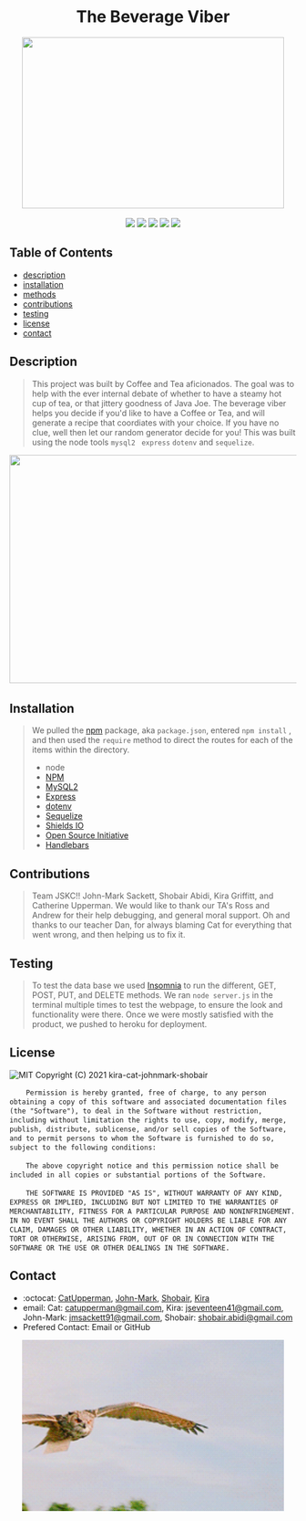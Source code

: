 <h1 align="center"> The Beverage Viber </h1>

<p align="center">
  <img width="460" height="300" src="https://laughingsquid.com/wp-content/uploads/2013/07/20130704-10515325-caffeinatedowls.jpg">
</p>


<p align="center">
    <img src="https://img.shields.io/badge/Javascript-yellow" />
    <img src="https://img.shields.io/badge/express-orange" />
    <img src="https://img.shields.io/badge/Sequelize-blue"  />
    <img src="https://img.shields.io/badge/mySQL-blue"  />
    <img src="https://img.shields.io/badge/dotenv-green" />
</p>

## Table of Contents
* [description](#description)
* [installation](#installation)
* [methods](#methods)
* [contributions](#contributions)
* [testing](#testing)
* [license](#license)
* [contact](#contact)


## Description
> This project was built by Coffee and Tea aficionados.  The goal was to help with the ever internal debate of whether to have a steamy hot cup of tea, or that jittery goodness of Java Joe.  The beverage viber helps you decide if you'd like to have a Coffee or Tea, and will generate a recipe that coordiates with your choice. If you have no clue, well then let our random generator decide for you!    This was built using the node tools ```mysql2``` ``` express```  ```dotenv``` and ```sequelize```.

<p align="center">
  <img width="560" height="400" src="images/demo.gif">
</p>


## Installation
> We pulled the [npm](https://www.npmjs.com/) package, aka ```package.json```, entered ```npm install``` , and then used the ```require``` method to direct the routes for each of the items within the directory.  
> * node 
> * [NPM](https://www.npmjs.com/)
> * [MySQL2](https://www.npmjs.com/package/mysql2)
> * [Express](https://www.npmjs.com/package/express)
> * [dotenv](https://www.npmjs.com/package/dotenv)
> * [Sequelize](https://www.npmjs.com/package/sequelize)
> * [Shields IO](https://shields.io/category/license) 
> * [Open Source Initiative](https://opensource.org/licenses/BSD-3-Clause) 
> * [Handlebars](https://handlebarsjs.com/)
## Contributions
> Team JSKC!! John-Mark Sackett, Shobair Abidi, Kira Griffitt, and Catherine Upperman.  We would like to thank our TA's Ross and Andrew for their help debugging, and general moral support. Oh and thanks to our teacher Dan, for always blaming Cat for everything that went wrong, and then helping us to fix it.
## Testing
> To test the data base we used [Insomnia](https://insomnia.rest/) to run the different, GET, POST, PUT, and DELETE methods. We ran ```node server.js``` in the terminal multiple times to test the webpage, to ensure the look and functionality were there. Once we were mostly satisfied with the product, we pushed to heroku for deployment.

## License
![MIT](https://img.shields.io/badge/License-MIT-blue)
Copyright (C) 2021 kira-cat-johnmark-shobair

        Permission is hereby granted, free of charge, to any person obtaining a copy of this software and associated documentation files (the "Software"), to deal in the Software without restriction, including without limitation the rights to use, copy, modify, merge, publish, distribute, sublicense, and/or sell copies of the Software, and to permit persons to whom the Software is furnished to do so, subject to the following conditions:
        
        The above copyright notice and this permission notice shall be included in all copies or substantial portions of the Software.
        
        THE SOFTWARE IS PROVIDED "AS IS", WITHOUT WARRANTY OF ANY KIND, EXPRESS OR IMPLIED, INCLUDING BUT NOT LIMITED TO THE WARRANTIES OF MERCHANTABILITY, FITNESS FOR A PARTICULAR PURPOSE AND NONINFRINGEMENT. IN NO EVENT SHALL THE AUTHORS OR COPYRIGHT HOLDERS BE LIABLE FOR ANY CLAIM, DAMAGES OR OTHER LIABILITY, WHETHER IN AN ACTION OF CONTRACT, TORT OR OTHERWISE, ARISING FROM, OUT OF OR IN CONNECTION WITH THE SOFTWARE OR THE USE OR OTHER DEALINGS IN THE SOFTWARE.
## Contact
* :octocat: [CatUpperman](github.com/catupperman), [John-Mark](https://github.com/Kalmnir), [Shobair](https://github.com/shobes572), [Kira](https://github.com/J1741)
* email: Cat: catupperman@gmail.com, Kira: jseventeen41@gmail.com, John-Mark: jmsackett91@gmail.com, Shobair: shobair.abidi@gmail.com
* Prefered Contact: Email or GitHub
<p align="center">
  <img width="460" height="300" src = "images/owl.gif">
</p>